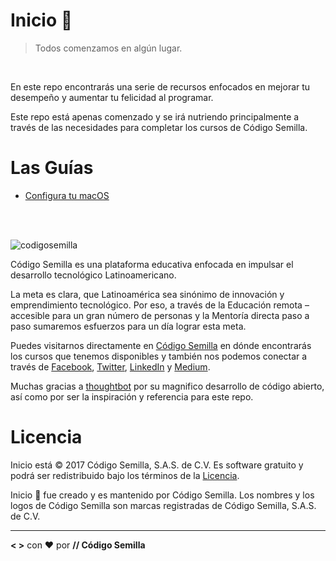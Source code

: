 # Inicio 🏁

> Todos comenzamos en algún lugar.

<br>

En este repo encontrarás una serie de recursos enfocados en mejorar tu desempeño y aumentar tu felicidad al programar.

Este repo está apenas comenzado y se irá nutriendo principalmente a través de las necesidades para completar los cursos de Código Semilla.

# Las Guías
- [Configura tu macOS][macos]


<br>
<br>

![codigosemilla](https://s3-us-west-2.amazonaws.com/codigosemilla-bank/codigosemilla_gray_text_376.png)

Código Semilla es una plataforma educativa enfocada en impulsar el desarrollo tecnológico Latinoamericano.

La meta es clara, que Latinoamérica sea sinónimo de innovación y emprendimiento tecnológico. Por eso, a través de la Educación remota – accesible para un gran número de personas y la Mentoría directa paso a paso sumaremos esfuerzos para un día lograr esta meta.

Puedes visitarnos directamente en [Código Semilla][codigo_semilla] en dónde encontrarás los cursos que tenemos disponibles y también nos podemos conectar a través de [Facebook][facebook], [Twitter][twitter], [LinkedIn][linkedin] y [Medium][medium].

Muchas gracias a [thoughtbot][thoughtbot] por su magnifico desarrollo de código abierto, así como por ser la inspiración y referencia para este repo.

# Licencia

Inicio está © 2017 Código Semilla, S.A.S. de C.V. Es software gratuito y podrá ser redistribuido bajo los términos de la [Licencia][licence].

Inicio 🏁 fue creado y es mantenido por Código Semilla. Los nombres y los logos de Código Semilla son marcas registradas de Código Semilla, S.A.S. de C.V.

---
**< >** con ❤︎ por **// Código Semilla**

[codigo_semilla]: https://codigosemilla.com
[facebook]: https://facebook.com/codigosemillapro
[licence]: LICENCE
[linkedIn]: https://www.linkedin.com/company/15229670/
[macos]: setup-macos.md
[medium]: https://medium.com/@codigosemilla
[thoughtbot]: https://github.com/thoughtbot
[twitter]: https://twitter.com/codigosemilla
